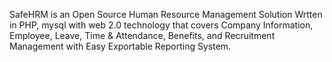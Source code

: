 SafeHRM is an Open Source Human Resource Management Solution Wrtten in PHP, mysql with web 2.0 technology that covers Company Information, Employee, Leave, Time & Attendance, Benefits, and Recruitment Management with Easy Exportable Reporting System.